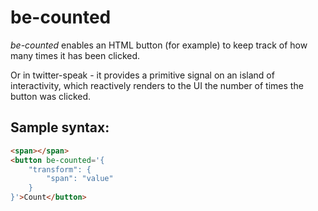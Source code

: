 # be-counted

*be-counted* enables an HTML button (for example) to keep track of how many times it has been clicked.

Or in twitter-speak - it provides a primitive signal on an island of interactivity, which reactively renders to the UI the number of times the button was clicked.

## Sample syntax:

```html
<span></span>
<button be-counted='{
    "transform": {
        "span": "value"
    }
}'>Count</button>
```